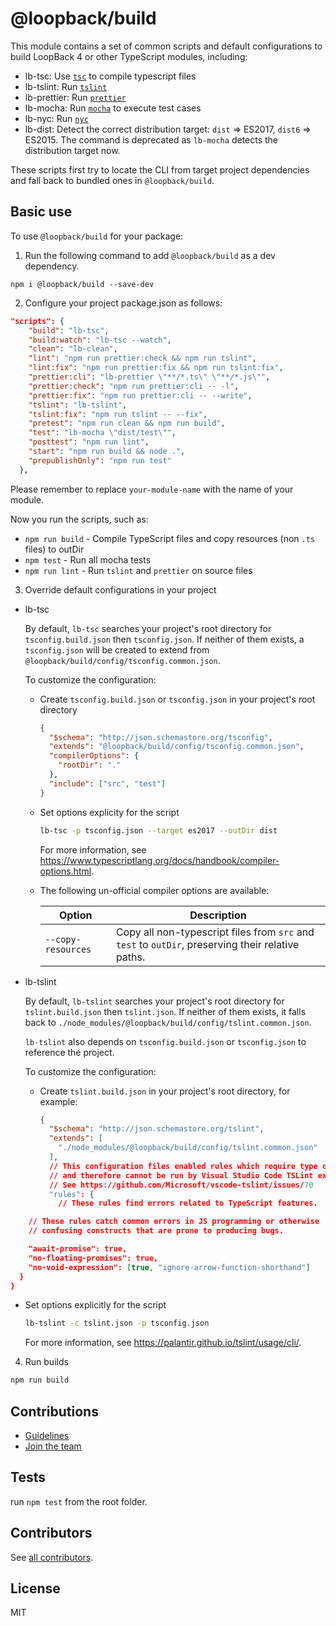 # @loopback/build

This module contains a set of common scripts and default configurations to build
LoopBack 4 or other TypeScript modules, including:

- lb-tsc: Use
  [`tsc`](https://www.typescriptlang.org/docs/handbook/compiler-options.html) to
  compile typescript files
- lb-tslint: Run [`tslint`](https://github.com/palantir/tslint)
- lb-prettier: Run [`prettier`](https://github.com/prettier/prettier)
- lb-mocha: Run [`mocha`](https://mochajs.org/) to execute test cases
- lb-nyc: Run [`nyc`](https://github.com/istanbuljs/nyc)
- lb-dist: Detect the correct distribution target: `dist` => ES2017, `dist6` =>
  ES2015. The command is deprecated as `lb-mocha` detects the distribution
  target now.

These scripts first try to locate the CLI from target project dependencies and
fall back to bundled ones in `@loopback/build`.

## Basic use

To use `@loopback/build` for your package:

1.  Run the following command to add `@loopback/build` as a dev dependency.

`npm i @loopback/build --save-dev`

2.  Configure your project package.json as follows:

```json
"scripts": {
    "build": "lb-tsc",
    "build:watch": "lb-tsc --watch",
    "clean": "lb-clean",
    "lint": "npm run prettier:check && npm run tslint",
    "lint:fix": "npm run prettier:fix && npm run tslint:fix",
    "prettier:cli": "lb-prettier \"**/*.ts\" \"**/*.js\"",
    "prettier:check": "npm run prettier:cli -- -l",
    "prettier:fix": "npm run prettier:cli -- --write",
    "tslint": "lb-tslint",
    "tslint:fix": "npm run tslint -- --fix",
    "pretest": "npm run clean && npm run build",
    "test": "lb-mocha \"dist/test\"",
    "posttest": "npm run lint",
    "start": "npm run build && node .",
    "prepublishOnly": "npm run test"
  },
```

Please remember to replace `your-module-name` with the name of your module.

Now you run the scripts, such as:

- `npm run build` - Compile TypeScript files and copy resources (non `.ts`
  files) to outDir
- `npm test` - Run all mocha tests
- `npm run lint` - Run `tslint` and `prettier` on source files

3.  Override default configurations in your project

- lb-tsc

  By default, `lb-tsc` searches your project's root directory for
  `tsconfig.build.json` then `tsconfig.json`. If neither of them exists, a
  `tsconfig.json` will be created to extend from
  `@loopback/build/config/tsconfig.common.json`.

  To customize the configuration:

  - Create `tsconfig.build.json` or `tsconfig.json` in your project's root
    directory

    ```json
    {
      "$schema": "http://json.schemastore.org/tsconfig",
      "extends": "@loopback/build/config/tsconfig.common.json",
      "compilerOptions": {
        "rootDir": "."
      },
      "include": ["src", "test"]
    }
    ```

  - Set options explicity for the script

    ```sh
    lb-tsc -p tsconfig.json --target es2017 --outDir dist
    ```

    For more information, see
    <https://www.typescriptlang.org/docs/handbook/compiler-options.html>.

  - The following un-official compiler options are available:

    | Option             | Description                                                                                       |
    | ------------------ | ------------------------------------------------------------------------------------------------- |
    | `--copy-resources` | Copy all non-typescript files from `src` and `test` to `outDir`, preserving their relative paths. |

- lb-tslint

  By default, `lb-tslint` searches your project's root directory for
  `tslint.build.json` then `tslint.json`. If neither of them exists, it falls
  back to `./node_modules/@loopback/build/config/tslint.common.json`.

  `lb-tslint` also depends on `tsconfig.build.json` or `tsconfig.json` to
  reference the project.

  To customize the configuration:

  - Create `tslint.build.json` in your project's root directory, for example:
    ```json
    {
      "$schema": "http://json.schemastore.org/tslint",
      "extends": [
        "./node_modules/@loopback/build/config/tslint.common.json"
      ],
      // This configuration files enabled rules which require type checking
      // and therefore cannot be run by Visual Studio Code TSLint extension
      // See https://github.com/Microsoft/vscode-tslint/issues/70
      "rules": {
        // These rules find errors related to TypeScript features.
    ```

```json
    // These rules catch common errors in JS programming or otherwise
    // confusing constructs that are prone to producing bugs.

    "await-promise": true,
    "no-floating-promises": true,
    "no-void-expression": [true, "ignore-arrow-function-shorthand"]
  }
}
```

- Set options explicitly for the script

  ```sh
  lb-tslint -c tslint.json -p tsconfig.json
  ```

  For more information, see <https://palantir.github.io/tslint/usage/cli/>.

4.  Run builds

```sh
npm run build
```

## Contributions

- [Guidelines](https://github.com/strongloop/loopback-next/blob/master/docs/CONTRIBUTING.md)
- [Join the team](https://github.com/strongloop/loopback-next/issues/110)

## Tests

run `npm test` from the root folder.

## Contributors

See
[all contributors](https://github.com/strongloop/loopback-next/graphs/contributors).

## License

MIT
